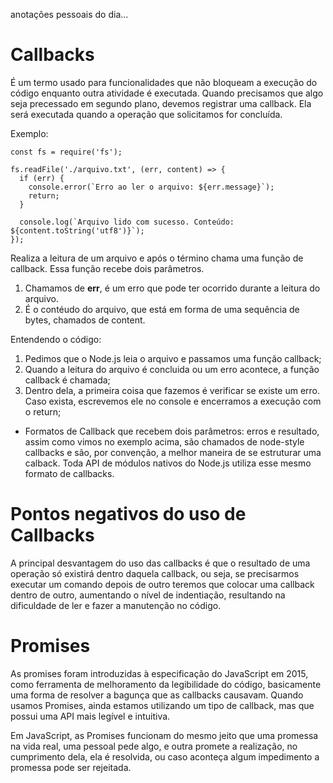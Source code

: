 anotações pessoais do dia...

# Callbacks

É um termo usado para funcionalidades que não bloqueam a execução do código enquanto outra atividade é executada. Quando precisamos que algo seja precessado em segundo plano, devemos registrar uma callback. Ela será executada quando a operação que solicitamos for concluída.

Exemplo:
```
const fs = require('fs');

fs.readFile('./arquivo.txt', (err, content) => {
  if (err) {
    console.error(`Erro ao ler o arquivo: ${err.message}`);
    return;
  }

  console.log(`Arquivo lido com sucesso. Conteúdo: ${content.toString('utf8')}`);
});
```

Realiza a leitura de um arquivo e após o término chama uma função de callback. Essa função recebe dois parâmetros.

1. Chamamos de **err**, é um erro que pode ter ocorrido durante a leitura do arquivo.
2. É o contéudo do arquivo, que está em forma de uma sequência de bytes, chamados de content.

Entendendo o código:

1. Pedimos que o Node.js leia o arquivo e passamos uma função callback;
2. Quando a leitura do arquivo é concluida ou um erro acontece, a função callback é chamada;
3. Dentro dela, a primeira coisa que fazemos é verificar se existe um erro. Caso exista, escrevemos ele no console e encerramos a execução com o return;

- Formatos de Callback que recebem dois parâmetros: erros e resultado, assim como vimos no exemplo acima, são chamados de node-style callbacks e são, por convenção, a melhor maneira de se estruturar uma calback.
Toda API de módulos nativos do Node.js utiliza esse mesmo formato de callbacks.

# Pontos negativos do uso de Callbacks

A principal desvantagem do uso das callbacks é que o resultado de uma operação só existirá dentro daquela callback, ou seja, se precisarmos executar um comando depois de outro teremos que colocar uma callback dentro de outro, aumentando o nível de indentiação, resultando na dificuldade de ler e fazer a manutenção no código.

# Promises

As promises foram introduzidas à especificação do JavaScript em 2015, como ferramenta de melhoramento da legibilidade do código, basicamente uma forma de resolver a bagunça que as callbacks causavam. Quando usamos Promises, ainda estamos utilizando um tipo de callback, mas que possui uma API mais legível e intuitiva.

Em JavaScript, as Promises funcionam do mesmo jeito que uma promessa na vida real, uma pessoal pede algo, e outra promete a realização, no cumprimento dela, ela é resolvida, ou caso aconteça algum impedimento a promessa pode ser rejeitada.

